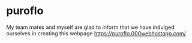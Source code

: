 # puroflo
My team mates and myself are glad to inform that we have indulged ourselves in creating this webpage
https://puroflo.000webhostapp.com/
